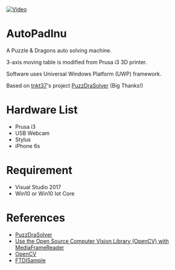 [![Video](https://raw.githubusercontent.com/aiex718/AutoPadInu_UWP/master/Pic/AutoPadInu_UWP.jpg)](https://www.youtube.com/watch?v=ytpIgHZycZY)

# AutoPadInu
A Puzzle & Dragons auto solving machine.

3-axis moving table is modified from Prusa i3 3D printer. 

Software uses Universal Windows Platform (UWP) framework.

Based on [tnkt37](https://github.com/tnkt37)'s project [PuzzDraSolver](https://github.com/tnkt37/PuzzDraSolver) (Big Thanks!)

# Hardware List
* Prusa i3
* USB Webcam
* Stylus
* iPhone 6s

# Requirement
* Visual Studio 2017
* Win10 or Win10 Iot Core

# References
* [PuzzDraSolver](https://github.com/tnkt37/PuzzDraSolver)
* [Use the Open Source Computer Vision Library (OpenCV) with MediaFrameReader](https://docs.microsoft.com/zh-tw/windows/uwp/audio-video-camera/use-opencv-with-mediaframereader)
* [OpenCV](https://opencv.org/)
* [FTDISample](https://github.com/Jark/FTDISample)
